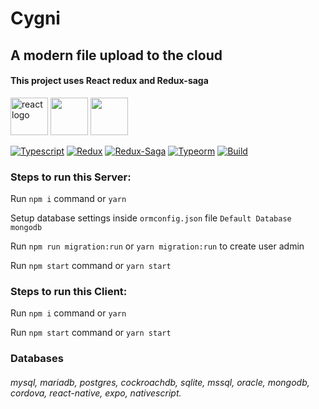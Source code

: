 # Cygni
## A modern file upload to the cloud
#### This project uses React redux and Redux-saga

<a href="#"><img src="https://cdn.worldvectorlogo.com/logos/react.svg" height="60px" alt="react logo"></a>
<a href="#"><img src="https://raw.githubusercontent.com/reduxjs/redux/master/logo/logo.png" height="60px"></a>
<a href="#"><img src="https://cdn.worldvectorlogo.com/logos/redux-saga.svg" height="60px"></a>


[![Typescript](https://img.shields.io/badge/types-TypeScript-blue)](https://www.typescriptlang.org/)
[![Redux](https://img.shields.io/badge/redux-v7.2.0-blueviolet)](https://redux.js.org/)
[![Redux-Saga](https://img.shields.io/badge/redux--saga-1.1.3-green)](https://redux-saga.js.org/)
[![Typeorm](https://img.shields.io/badge/typeorm-v0.2.24-orange)](https://typeorm.io/)
[![Build](https://img.shields.io/badge/build-passing-brightgreen)](https://travis-ci.org/)

### Steps to run this Server:


Run `npm i` command or `yarn`

Setup database settings inside `ormconfig.json` file `Default Database mongodb`

Run `npm run migration:run` or `yarn migration:run` to create user admin

Run `npm start` command or `yarn start`

### Steps to run this Client:

Run `npm i` command or `yarn`

Run `npm start` command or `yarn start`


### Databases
###### mysql, mariadb, postgres, cockroachdb, sqlite, mssql, oracle, mongodb, cordova, react-native, expo, nativescript.
